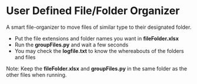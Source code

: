 # User Defined File/Folder Organizer
A smart file-organizer to move files of similar type to their designated folder. 

- Put the file extensions and folder names you want in **fileFolder.xlsx**
- Run the **groupFiles.py** and wait a few seconds
- You may check the **logfile.txt** to know the whereabouts of the folders and files

Note: Keep the **fileFolder.xlsx** and **groupFiles.py** in the same folder as the other files when running.




